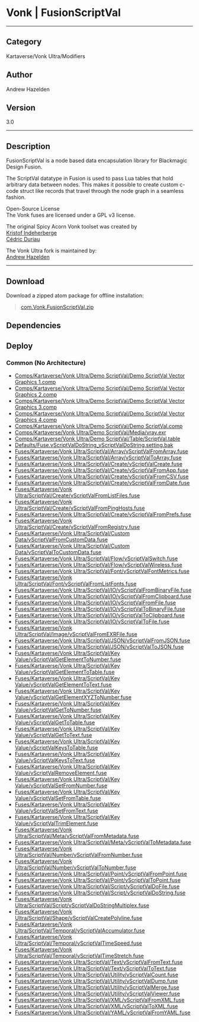 # Vonk | FusionScriptVal
___

## Category
Kartaverse/Vonk Ultra/Modifiers

## Author
Andrew Hazelden

## Version
3.0

___

## Description
<p>FusionScriptVal is a node based data encapsulation library for Blackmagic Design Fusion.</p>

<p>The ScriptVal datatype in Fusion is used to pass Lua tables that hold arbitrary data between nodes. This makes it possible to create custom c-code struct like records that travel through the node graph in a seamless fashion.</p>

<p>Open-Source License<br>
The Vonk fuses are licensed under a GPL v3 license.</p>

<p>The original Spicy Acorn Vonk toolset was created by<br>
<a href="mailto:xmnr0x23@gmail.com">Kristof Indeherberge</a><br>
<a href="mailto:duriau.cedric@live.be">C&eacute;dric Duriau</a></p>

<p>The Vonk Ultra fork is maintained by:<br>
<a href="mailto:andrew@andrewhazelden.com">Andrew Hazelden</a></p>

___

## Download

Download a zipped atom package for offline installation:
> [com.Vonk.FusionScriptVal.zip](https://gitlab.com/WeSuckLess/Reactor/-/archive/master/Reactor-master.zip?path=Atoms/com.Vonk.FusionScriptVal)  

## Dependencies

## Deploy

### Common (No Architecture)

<ul>
<li><a href="https://gitlab.com/WeSuckLess/Reactor/-/blob/master/Atoms/com.Vonk.FusionScriptVal/Comps/Kartaverse/Vonk Ultra/Demo ScriptVal/Demo ScriptVal Vector Graphics 1.comp?ref_type=heads">Comps/Kartaverse/Vonk Ultra/Demo ScriptVal/Demo ScriptVal Vector Graphics 1.comp</a></li>
<li><a href="https://gitlab.com/WeSuckLess/Reactor/-/blob/master/Atoms/com.Vonk.FusionScriptVal/Comps/Kartaverse/Vonk Ultra/Demo ScriptVal/Demo ScriptVal Vector Graphics 2.comp?ref_type=heads">Comps/Kartaverse/Vonk Ultra/Demo ScriptVal/Demo ScriptVal Vector Graphics 2.comp</a></li>
<li><a href="https://gitlab.com/WeSuckLess/Reactor/-/blob/master/Atoms/com.Vonk.FusionScriptVal/Comps/Kartaverse/Vonk Ultra/Demo ScriptVal/Demo ScriptVal Vector Graphics 3.comp?ref_type=heads">Comps/Kartaverse/Vonk Ultra/Demo ScriptVal/Demo ScriptVal Vector Graphics 3.comp</a></li>
<li><a href="https://gitlab.com/WeSuckLess/Reactor/-/blob/master/Atoms/com.Vonk.FusionScriptVal/Comps/Kartaverse/Vonk Ultra/Demo ScriptVal/Demo ScriptVal Vector Graphics 4.comp?ref_type=heads">Comps/Kartaverse/Vonk Ultra/Demo ScriptVal/Demo ScriptVal Vector Graphics 4.comp</a></li>
<li><a href="https://gitlab.com/WeSuckLess/Reactor/-/blob/master/Atoms/com.Vonk.FusionScriptVal/Comps/Kartaverse/Vonk Ultra/Demo ScriptVal/Demo ScriptVal.comp?ref_type=heads">Comps/Kartaverse/Vonk Ultra/Demo ScriptVal/Demo ScriptVal.comp</a></li>
<li><a href="https://gitlab.com/WeSuckLess/Reactor/-/blob/master/Atoms/com.Vonk.FusionScriptVal/Comps/Kartaverse/Vonk Ultra/Demo ScriptVal/Media/vray.exr?ref_type=heads">Comps/Kartaverse/Vonk Ultra/Demo ScriptVal/Media/vray.exr</a></li>
<li><a href="https://gitlab.com/WeSuckLess/Reactor/-/blob/master/Atoms/com.Vonk.FusionScriptVal/Comps/Kartaverse/Vonk Ultra/Demo ScriptVal/Table/ScriptVal.table?ref_type=heads">Comps/Kartaverse/Vonk Ultra/Demo ScriptVal/Table/ScriptVal.table</a></li>
<li><a href="https://gitlab.com/WeSuckLess/Reactor/-/blob/master/Atoms/com.Vonk.FusionScriptVal/Defaults/Fuse.vScriptValDoString_vScriptValDoString.setting.bak?ref_type=heads">Defaults/Fuse.vScriptValDoString_vScriptValDoString.setting.bak</a></li>
<li><a href="https://gitlab.com/WeSuckLess/Reactor/-/blob/master/Atoms/com.Vonk.FusionScriptVal/Fuses/Kartaverse/Vonk Ultra/ScriptVal/Array/vScriptValFromArray.fuse?ref_type=heads">Fuses/Kartaverse/Vonk Ultra/ScriptVal/Array/vScriptValFromArray.fuse</a></li>
<li><a href="https://gitlab.com/WeSuckLess/Reactor/-/blob/master/Atoms/com.Vonk.FusionScriptVal/Fuses/Kartaverse/Vonk Ultra/ScriptVal/Array/vScriptValToArray.fuse?ref_type=heads">Fuses/Kartaverse/Vonk Ultra/ScriptVal/Array/vScriptValToArray.fuse</a></li>
<li><a href="https://gitlab.com/WeSuckLess/Reactor/-/blob/master/Atoms/com.Vonk.FusionScriptVal/Fuses/Kartaverse/Vonk Ultra/ScriptVal/Create/vScriptValCreate.fuse?ref_type=heads">Fuses/Kartaverse/Vonk Ultra/ScriptVal/Create/vScriptValCreate.fuse</a></li>
<li><a href="https://gitlab.com/WeSuckLess/Reactor/-/blob/master/Atoms/com.Vonk.FusionScriptVal/Fuses/Kartaverse/Vonk Ultra/ScriptVal/Create/vScriptValFromApp.fuse?ref_type=heads">Fuses/Kartaverse/Vonk Ultra/ScriptVal/Create/vScriptValFromApp.fuse</a></li>
<li><a href="https://gitlab.com/WeSuckLess/Reactor/-/blob/master/Atoms/com.Vonk.FusionScriptVal/Fuses/Kartaverse/Vonk Ultra/ScriptVal/Create/vScriptValFromCSV.fuse?ref_type=heads">Fuses/Kartaverse/Vonk Ultra/ScriptVal/Create/vScriptValFromCSV.fuse</a></li>
<li><a href="https://gitlab.com/WeSuckLess/Reactor/-/blob/master/Atoms/com.Vonk.FusionScriptVal/Fuses/Kartaverse/Vonk Ultra/ScriptVal/Create/vScriptValFromDate.fuse?ref_type=heads">Fuses/Kartaverse/Vonk Ultra/ScriptVal/Create/vScriptValFromDate.fuse</a></li>
<li><a href="https://gitlab.com/WeSuckLess/Reactor/-/blob/master/Atoms/com.Vonk.FusionScriptVal/Fuses/Kartaverse/Vonk Ultra/ScriptVal/Create/vScriptValFromListFiles.fuse?ref_type=heads">Fuses/Kartaverse/Vonk Ultra/ScriptVal/Create/vScriptValFromListFiles.fuse</a></li>
<li><a href="https://gitlab.com/WeSuckLess/Reactor/-/blob/master/Atoms/com.Vonk.FusionScriptVal/Fuses/Kartaverse/Vonk Ultra/ScriptVal/Create/vScriptValFromPingHosts.fuse?ref_type=heads">Fuses/Kartaverse/Vonk Ultra/ScriptVal/Create/vScriptValFromPingHosts.fuse</a></li>
<li><a href="https://gitlab.com/WeSuckLess/Reactor/-/blob/master/Atoms/com.Vonk.FusionScriptVal/Fuses/Kartaverse/Vonk Ultra/ScriptVal/Create/vScriptValFromPrefs.fuse?ref_type=heads">Fuses/Kartaverse/Vonk Ultra/ScriptVal/Create/vScriptValFromPrefs.fuse</a></li>
<li><a href="https://gitlab.com/WeSuckLess/Reactor/-/blob/master/Atoms/com.Vonk.FusionScriptVal/Fuses/Kartaverse/Vonk Ultra/ScriptVal/Create/vScriptValFromRegistry.fuse?ref_type=heads">Fuses/Kartaverse/Vonk Ultra/ScriptVal/Create/vScriptValFromRegistry.fuse</a></li>
<li><a href="https://gitlab.com/WeSuckLess/Reactor/-/blob/master/Atoms/com.Vonk.FusionScriptVal/Fuses/Kartaverse/Vonk Ultra/ScriptVal/Custom Data/vScriptValFromCustomData.fuse?ref_type=heads">Fuses/Kartaverse/Vonk Ultra/ScriptVal/Custom Data/vScriptValFromCustomData.fuse</a></li>
<li><a href="https://gitlab.com/WeSuckLess/Reactor/-/blob/master/Atoms/com.Vonk.FusionScriptVal/Fuses/Kartaverse/Vonk Ultra/ScriptVal/Custom Data/vScriptValToCustomData.fuse?ref_type=heads">Fuses/Kartaverse/Vonk Ultra/ScriptVal/Custom Data/vScriptValToCustomData.fuse</a></li>
<li><a href="https://gitlab.com/WeSuckLess/Reactor/-/blob/master/Atoms/com.Vonk.FusionScriptVal/Fuses/Kartaverse/Vonk Ultra/ScriptVal/Flow/vScriptValSwitch.fuse?ref_type=heads">Fuses/Kartaverse/Vonk Ultra/ScriptVal/Flow/vScriptValSwitch.fuse</a></li>
<li><a href="https://gitlab.com/WeSuckLess/Reactor/-/blob/master/Atoms/com.Vonk.FusionScriptVal/Fuses/Kartaverse/Vonk Ultra/ScriptVal/Flow/vScriptValWireless.fuse?ref_type=heads">Fuses/Kartaverse/Vonk Ultra/ScriptVal/Flow/vScriptValWireless.fuse</a></li>
<li><a href="https://gitlab.com/WeSuckLess/Reactor/-/blob/master/Atoms/com.Vonk.FusionScriptVal/Fuses/Kartaverse/Vonk Ultra/ScriptVal/Font/vScriptValFontMetrics.fuse?ref_type=heads">Fuses/Kartaverse/Vonk Ultra/ScriptVal/Font/vScriptValFontMetrics.fuse</a></li>
<li><a href="https://gitlab.com/WeSuckLess/Reactor/-/blob/master/Atoms/com.Vonk.FusionScriptVal/Fuses/Kartaverse/Vonk Ultra/ScriptVal/Font/vScriptValFromListFonts.fuse?ref_type=heads">Fuses/Kartaverse/Vonk Ultra/ScriptVal/Font/vScriptValFromListFonts.fuse</a></li>
<li><a href="https://gitlab.com/WeSuckLess/Reactor/-/blob/master/Atoms/com.Vonk.FusionScriptVal/Fuses/Kartaverse/Vonk Ultra/ScriptVal/IO/vScriptValFromBinaryFile.fuse?ref_type=heads">Fuses/Kartaverse/Vonk Ultra/ScriptVal/IO/vScriptValFromBinaryFile.fuse</a></li>
<li><a href="https://gitlab.com/WeSuckLess/Reactor/-/blob/master/Atoms/com.Vonk.FusionScriptVal/Fuses/Kartaverse/Vonk Ultra/ScriptVal/IO/vScriptValFromClipboard.fuse?ref_type=heads">Fuses/Kartaverse/Vonk Ultra/ScriptVal/IO/vScriptValFromClipboard.fuse</a></li>
<li><a href="https://gitlab.com/WeSuckLess/Reactor/-/blob/master/Atoms/com.Vonk.FusionScriptVal/Fuses/Kartaverse/Vonk Ultra/ScriptVal/IO/vScriptValFromFile.fuse?ref_type=heads">Fuses/Kartaverse/Vonk Ultra/ScriptVal/IO/vScriptValFromFile.fuse</a></li>
<li><a href="https://gitlab.com/WeSuckLess/Reactor/-/blob/master/Atoms/com.Vonk.FusionScriptVal/Fuses/Kartaverse/Vonk Ultra/ScriptVal/IO/vScriptValToBinaryFile.fuse?ref_type=heads">Fuses/Kartaverse/Vonk Ultra/ScriptVal/IO/vScriptValToBinaryFile.fuse</a></li>
<li><a href="https://gitlab.com/WeSuckLess/Reactor/-/blob/master/Atoms/com.Vonk.FusionScriptVal/Fuses/Kartaverse/Vonk Ultra/ScriptVal/IO/vScriptValToClipboard.fuse?ref_type=heads">Fuses/Kartaverse/Vonk Ultra/ScriptVal/IO/vScriptValToClipboard.fuse</a></li>
<li><a href="https://gitlab.com/WeSuckLess/Reactor/-/blob/master/Atoms/com.Vonk.FusionScriptVal/Fuses/Kartaverse/Vonk Ultra/ScriptVal/IO/vScriptValToFile.fuse?ref_type=heads">Fuses/Kartaverse/Vonk Ultra/ScriptVal/IO/vScriptValToFile.fuse</a></li>
<li><a href="https://gitlab.com/WeSuckLess/Reactor/-/blob/master/Atoms/com.Vonk.FusionScriptVal/Fuses/Kartaverse/Vonk Ultra/ScriptVal/Image/vScriptValFromEXRFile.fuse?ref_type=heads">Fuses/Kartaverse/Vonk Ultra/ScriptVal/Image/vScriptValFromEXRFile.fuse</a></li>
<li><a href="https://gitlab.com/WeSuckLess/Reactor/-/blob/master/Atoms/com.Vonk.FusionScriptVal/Fuses/Kartaverse/Vonk Ultra/ScriptVal/JSON/vScriptValFromJSON.fuse?ref_type=heads">Fuses/Kartaverse/Vonk Ultra/ScriptVal/JSON/vScriptValFromJSON.fuse</a></li>
<li><a href="https://gitlab.com/WeSuckLess/Reactor/-/blob/master/Atoms/com.Vonk.FusionScriptVal/Fuses/Kartaverse/Vonk Ultra/ScriptVal/JSON/vScriptValToJSON.fuse?ref_type=heads">Fuses/Kartaverse/Vonk Ultra/ScriptVal/JSON/vScriptValToJSON.fuse</a></li>
<li><a href="https://gitlab.com/WeSuckLess/Reactor/-/blob/master/Atoms/com.Vonk.FusionScriptVal/Fuses/Kartaverse/Vonk Ultra/ScriptVal/Key Value/vScriptValGetElementToNumber.fuse?ref_type=heads">Fuses/Kartaverse/Vonk Ultra/ScriptVal/Key Value/vScriptValGetElementToNumber.fuse</a></li>
<li><a href="https://gitlab.com/WeSuckLess/Reactor/-/blob/master/Atoms/com.Vonk.FusionScriptVal/Fuses/Kartaverse/Vonk Ultra/ScriptVal/Key Value/vScriptValGetElementToTable.fuse?ref_type=heads">Fuses/Kartaverse/Vonk Ultra/ScriptVal/Key Value/vScriptValGetElementToTable.fuse</a></li>
<li><a href="https://gitlab.com/WeSuckLess/Reactor/-/blob/master/Atoms/com.Vonk.FusionScriptVal/Fuses/Kartaverse/Vonk Ultra/ScriptVal/Key Value/vScriptValGetElementToText.fuse?ref_type=heads">Fuses/Kartaverse/Vonk Ultra/ScriptVal/Key Value/vScriptValGetElementToText.fuse</a></li>
<li><a href="https://gitlab.com/WeSuckLess/Reactor/-/blob/master/Atoms/com.Vonk.FusionScriptVal/Fuses/Kartaverse/Vonk Ultra/ScriptVal/Key Value/vScriptValGetElementXYZToNumber.fuse?ref_type=heads">Fuses/Kartaverse/Vonk Ultra/ScriptVal/Key Value/vScriptValGetElementXYZToNumber.fuse</a></li>
<li><a href="https://gitlab.com/WeSuckLess/Reactor/-/blob/master/Atoms/com.Vonk.FusionScriptVal/Fuses/Kartaverse/Vonk Ultra/ScriptVal/Key Value/vScriptValGetToNumber.fuse?ref_type=heads">Fuses/Kartaverse/Vonk Ultra/ScriptVal/Key Value/vScriptValGetToNumber.fuse</a></li>
<li><a href="https://gitlab.com/WeSuckLess/Reactor/-/blob/master/Atoms/com.Vonk.FusionScriptVal/Fuses/Kartaverse/Vonk Ultra/ScriptVal/Key Value/vScriptValGetToTable.fuse?ref_type=heads">Fuses/Kartaverse/Vonk Ultra/ScriptVal/Key Value/vScriptValGetToTable.fuse</a></li>
<li><a href="https://gitlab.com/WeSuckLess/Reactor/-/blob/master/Atoms/com.Vonk.FusionScriptVal/Fuses/Kartaverse/Vonk Ultra/ScriptVal/Key Value/vScriptValGetToText.fuse?ref_type=heads">Fuses/Kartaverse/Vonk Ultra/ScriptVal/Key Value/vScriptValGetToText.fuse</a></li>
<li><a href="https://gitlab.com/WeSuckLess/Reactor/-/blob/master/Atoms/com.Vonk.FusionScriptVal/Fuses/Kartaverse/Vonk Ultra/ScriptVal/Key Value/vScriptValKeysToTable.fuse?ref_type=heads">Fuses/Kartaverse/Vonk Ultra/ScriptVal/Key Value/vScriptValKeysToTable.fuse</a></li>
<li><a href="https://gitlab.com/WeSuckLess/Reactor/-/blob/master/Atoms/com.Vonk.FusionScriptVal/Fuses/Kartaverse/Vonk Ultra/ScriptVal/Key Value/vScriptValKeysToText.fuse?ref_type=heads">Fuses/Kartaverse/Vonk Ultra/ScriptVal/Key Value/vScriptValKeysToText.fuse</a></li>
<li><a href="https://gitlab.com/WeSuckLess/Reactor/-/blob/master/Atoms/com.Vonk.FusionScriptVal/Fuses/Kartaverse/Vonk Ultra/ScriptVal/Key Value/vScriptValRemoveElement.fuse?ref_type=heads">Fuses/Kartaverse/Vonk Ultra/ScriptVal/Key Value/vScriptValRemoveElement.fuse</a></li>
<li><a href="https://gitlab.com/WeSuckLess/Reactor/-/blob/master/Atoms/com.Vonk.FusionScriptVal/Fuses/Kartaverse/Vonk Ultra/ScriptVal/Key Value/vScriptValSetFromNumber.fuse?ref_type=heads">Fuses/Kartaverse/Vonk Ultra/ScriptVal/Key Value/vScriptValSetFromNumber.fuse</a></li>
<li><a href="https://gitlab.com/WeSuckLess/Reactor/-/blob/master/Atoms/com.Vonk.FusionScriptVal/Fuses/Kartaverse/Vonk Ultra/ScriptVal/Key Value/vScriptValSetFromTable.fuse?ref_type=heads">Fuses/Kartaverse/Vonk Ultra/ScriptVal/Key Value/vScriptValSetFromTable.fuse</a></li>
<li><a href="https://gitlab.com/WeSuckLess/Reactor/-/blob/master/Atoms/com.Vonk.FusionScriptVal/Fuses/Kartaverse/Vonk Ultra/ScriptVal/Key Value/vScriptValSetFromText.fuse?ref_type=heads">Fuses/Kartaverse/Vonk Ultra/ScriptVal/Key Value/vScriptValSetFromText.fuse</a></li>
<li><a href="https://gitlab.com/WeSuckLess/Reactor/-/blob/master/Atoms/com.Vonk.FusionScriptVal/Fuses/Kartaverse/Vonk Ultra/ScriptVal/Key Value/vScriptValTrimElement.fuse?ref_type=heads">Fuses/Kartaverse/Vonk Ultra/ScriptVal/Key Value/vScriptValTrimElement.fuse</a></li>
<li><a href="https://gitlab.com/WeSuckLess/Reactor/-/blob/master/Atoms/com.Vonk.FusionScriptVal/Fuses/Kartaverse/Vonk Ultra/ScriptVal/Meta/vScriptValFromMetadata.fuse?ref_type=heads">Fuses/Kartaverse/Vonk Ultra/ScriptVal/Meta/vScriptValFromMetadata.fuse</a></li>
<li><a href="https://gitlab.com/WeSuckLess/Reactor/-/blob/master/Atoms/com.Vonk.FusionScriptVal/Fuses/Kartaverse/Vonk Ultra/ScriptVal/Meta/vScriptValToMetadata.fuse?ref_type=heads">Fuses/Kartaverse/Vonk Ultra/ScriptVal/Meta/vScriptValToMetadata.fuse</a></li>
<li><a href="https://gitlab.com/WeSuckLess/Reactor/-/blob/master/Atoms/com.Vonk.FusionScriptVal/Fuses/Kartaverse/Vonk Ultra/ScriptVal/Number/vScriptValFromNumber.fuse?ref_type=heads">Fuses/Kartaverse/Vonk Ultra/ScriptVal/Number/vScriptValFromNumber.fuse</a></li>
<li><a href="https://gitlab.com/WeSuckLess/Reactor/-/blob/master/Atoms/com.Vonk.FusionScriptVal/Fuses/Kartaverse/Vonk Ultra/ScriptVal/Number/vScriptValToNumber.fuse?ref_type=heads">Fuses/Kartaverse/Vonk Ultra/ScriptVal/Number/vScriptValToNumber.fuse</a></li>
<li><a href="https://gitlab.com/WeSuckLess/Reactor/-/blob/master/Atoms/com.Vonk.FusionScriptVal/Fuses/Kartaverse/Vonk Ultra/ScriptVal/Point/vScriptValFromPoint.fuse?ref_type=heads">Fuses/Kartaverse/Vonk Ultra/ScriptVal/Point/vScriptValFromPoint.fuse</a></li>
<li><a href="https://gitlab.com/WeSuckLess/Reactor/-/blob/master/Atoms/com.Vonk.FusionScriptVal/Fuses/Kartaverse/Vonk Ultra/ScriptVal/Point/vScriptValToPoint.fuse?ref_type=heads">Fuses/Kartaverse/Vonk Ultra/ScriptVal/Point/vScriptValToPoint.fuse</a></li>
<li><a href="https://gitlab.com/WeSuckLess/Reactor/-/blob/master/Atoms/com.Vonk.FusionScriptVal/Fuses/Kartaverse/Vonk Ultra/ScriptVal/Script/vScriptValDoFile.fuse?ref_type=heads">Fuses/Kartaverse/Vonk Ultra/ScriptVal/Script/vScriptValDoFile.fuse</a></li>
<li><a href="https://gitlab.com/WeSuckLess/Reactor/-/blob/master/Atoms/com.Vonk.FusionScriptVal/Fuses/Kartaverse/Vonk Ultra/ScriptVal/Script/vScriptValDoString.fuse?ref_type=heads">Fuses/Kartaverse/Vonk Ultra/ScriptVal/Script/vScriptValDoString.fuse</a></li>
<li><a href="https://gitlab.com/WeSuckLess/Reactor/-/blob/master/Atoms/com.Vonk.FusionScriptVal/Fuses/Kartaverse/Vonk Ultra/ScriptVal/Script/vScriptValDoStringMultiplex.fuse?ref_type=heads">Fuses/Kartaverse/Vonk Ultra/ScriptVal/Script/vScriptValDoStringMultiplex.fuse</a></li>
<li><a href="https://gitlab.com/WeSuckLess/Reactor/-/blob/master/Atoms/com.Vonk.FusionScriptVal/Fuses/Kartaverse/Vonk Ultra/ScriptVal/Shape/vScriptValCreatePolyline.fuse?ref_type=heads">Fuses/Kartaverse/Vonk Ultra/ScriptVal/Shape/vScriptValCreatePolyline.fuse</a></li>
<li><a href="https://gitlab.com/WeSuckLess/Reactor/-/blob/master/Atoms/com.Vonk.FusionScriptVal/Fuses/Kartaverse/Vonk Ultra/ScriptVal/Temporal/vScriptValAccumulator.fuse?ref_type=heads">Fuses/Kartaverse/Vonk Ultra/ScriptVal/Temporal/vScriptValAccumulator.fuse</a></li>
<li><a href="https://gitlab.com/WeSuckLess/Reactor/-/blob/master/Atoms/com.Vonk.FusionScriptVal/Fuses/Kartaverse/Vonk Ultra/ScriptVal/Temporal/vScriptValTimeSpeed.fuse?ref_type=heads">Fuses/Kartaverse/Vonk Ultra/ScriptVal/Temporal/vScriptValTimeSpeed.fuse</a></li>
<li><a href="https://gitlab.com/WeSuckLess/Reactor/-/blob/master/Atoms/com.Vonk.FusionScriptVal/Fuses/Kartaverse/Vonk Ultra/ScriptVal/Temporal/vScriptValTimeStretch.fuse?ref_type=heads">Fuses/Kartaverse/Vonk Ultra/ScriptVal/Temporal/vScriptValTimeStretch.fuse</a></li>
<li><a href="https://gitlab.com/WeSuckLess/Reactor/-/blob/master/Atoms/com.Vonk.FusionScriptVal/Fuses/Kartaverse/Vonk Ultra/ScriptVal/Text/vScriptValFromText.fuse?ref_type=heads">Fuses/Kartaverse/Vonk Ultra/ScriptVal/Text/vScriptValFromText.fuse</a></li>
<li><a href="https://gitlab.com/WeSuckLess/Reactor/-/blob/master/Atoms/com.Vonk.FusionScriptVal/Fuses/Kartaverse/Vonk Ultra/ScriptVal/Text/vScriptValToText.fuse?ref_type=heads">Fuses/Kartaverse/Vonk Ultra/ScriptVal/Text/vScriptValToText.fuse</a></li>
<li><a href="https://gitlab.com/WeSuckLess/Reactor/-/blob/master/Atoms/com.Vonk.FusionScriptVal/Fuses/Kartaverse/Vonk Ultra/ScriptVal/Utility/vScriptValCount.fuse?ref_type=heads">Fuses/Kartaverse/Vonk Ultra/ScriptVal/Utility/vScriptValCount.fuse</a></li>
<li><a href="https://gitlab.com/WeSuckLess/Reactor/-/blob/master/Atoms/com.Vonk.FusionScriptVal/Fuses/Kartaverse/Vonk Ultra/ScriptVal/Utility/vScriptValDump.fuse?ref_type=heads">Fuses/Kartaverse/Vonk Ultra/ScriptVal/Utility/vScriptValDump.fuse</a></li>
<li><a href="https://gitlab.com/WeSuckLess/Reactor/-/blob/master/Atoms/com.Vonk.FusionScriptVal/Fuses/Kartaverse/Vonk Ultra/ScriptVal/Utility/vScriptValMerge.fuse?ref_type=heads">Fuses/Kartaverse/Vonk Ultra/ScriptVal/Utility/vScriptValMerge.fuse</a></li>
<li><a href="https://gitlab.com/WeSuckLess/Reactor/-/blob/master/Atoms/com.Vonk.FusionScriptVal/Fuses/Kartaverse/Vonk Ultra/ScriptVal/Utility/vScriptValViewer.fuse?ref_type=heads">Fuses/Kartaverse/Vonk Ultra/ScriptVal/Utility/vScriptValViewer.fuse</a></li>
<li><a href="https://gitlab.com/WeSuckLess/Reactor/-/blob/master/Atoms/com.Vonk.FusionScriptVal/Fuses/Kartaverse/Vonk Ultra/ScriptVal/XML/vScriptValFromXML.fuse?ref_type=heads">Fuses/Kartaverse/Vonk Ultra/ScriptVal/XML/vScriptValFromXML.fuse</a></li>
<li><a href="https://gitlab.com/WeSuckLess/Reactor/-/blob/master/Atoms/com.Vonk.FusionScriptVal/Fuses/Kartaverse/Vonk Ultra/ScriptVal/XML/vScriptValToXML.fuse?ref_type=heads">Fuses/Kartaverse/Vonk Ultra/ScriptVal/XML/vScriptValToXML.fuse</a></li>
<li><a href="https://gitlab.com/WeSuckLess/Reactor/-/blob/master/Atoms/com.Vonk.FusionScriptVal/Fuses/Kartaverse/Vonk Ultra/ScriptVal/YAML/vScriptValFromYAML.fuse?ref_type=heads">Fuses/Kartaverse/Vonk Ultra/ScriptVal/YAML/vScriptValFromYAML.fuse</a></li>
</ul>

